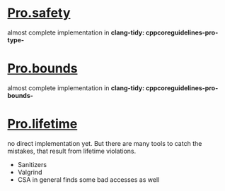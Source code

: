 # [Pro.safety](https://github.com/isocpp/CppCoreGuidelines/blob/master/CppCoreGuidelines.md#prosafety-type-safety-profile)

almost complete implementation in 
**clang-tidy: cppcoreguidelines-pro-type-**

# [Pro.bounds](https://github.com/isocpp/CppCoreGuidelines/blob/master/CppCoreGuidelines.md#prosafety-type-safety-profile)

almost complete implementation in 
**clang-tidy: cppcoreguidelines-pro-bounds-**

# [Pro.lifetime](https://github.com/isocpp/CppCoreGuidelines/blob/master/CppCoreGuidelines.md#prolifetime-lifetime-safety-profile)

no direct implementation yet. But there are many tools to catch the mistakes,
that result from lifetime violations.

- Sanitizers
- Valgrind
- CSA in general finds some bad accesses as well
